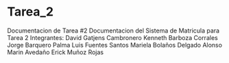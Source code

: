 # Tarea_2
Documentacion de Tarea #2
Documentacion del Sistema de Matricula para Tarea 2
Integrantes:
David Gatjens Cambronero
Kenneth Barboza Corrales 
Jorge Barquero Palma
Luis Fuentes Santos
Mariela Bolaños Delgado
Alonso Marin Avedaño
Erick Muñoz Rojas
